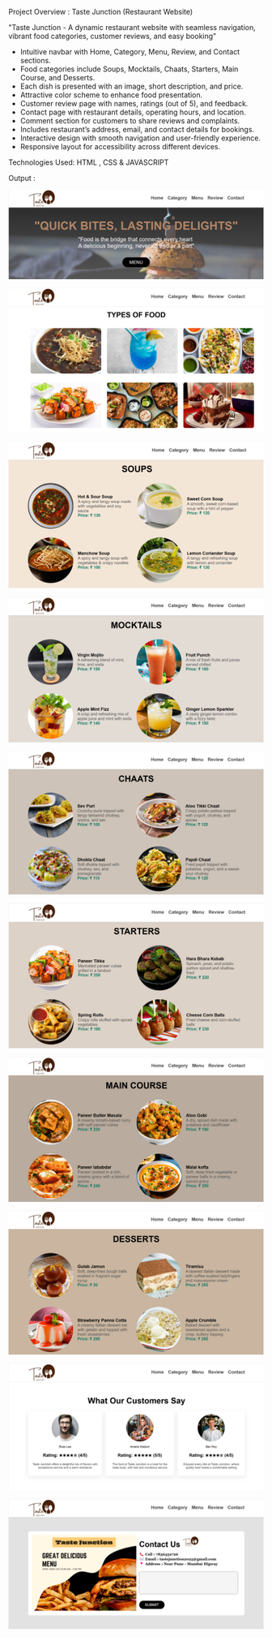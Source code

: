 Project Overview : Taste Junction (Restaurant Website)

"Taste Junction - A dynamic restaurant website with seamless navigation, vibrant food categories, customer reviews, and easy booking"


* Intuitive navbar with Home, Category, Menu, Review, and Contact sections.
* Food categories include Soups, Mocktails, Chaats, Starters, Main Course, and Desserts.
* Each dish is presented with an image, short description, and price.
* Attractive color scheme to enhance food presentation.
* Customer review page with names, ratings (out of 5), and feedback.
* Contact page with restaurant details, operating hours, and location.
* Comment section for customers to share reviews and complaints.
* Includes restaurant’s address, email, and contact details for bookings.
* Interactive design with smooth navigation and user-friendly experience.
* Responsive layout for accessibility across different devices.


Technologies Used: HTML , CSS & JAVASCRIPT 


Output : 

![image alt](https://github.com/ayushmoudekar/Taste-Junction/blob/1b3e5af0b5bf9d4f0dbe7331b1c85ccd25f85608/Output/Output%201.png)

![image alt](https://github.com/ayushmoudekar/Taste-Junction/blob/1b3e5af0b5bf9d4f0dbe7331b1c85ccd25f85608/Output/Output%202.png)

![image alt](https://github.com/ayushmoudekar/Taste-Junction/blob/1b3e5af0b5bf9d4f0dbe7331b1c85ccd25f85608/Output/Output%203.png)

![image alt](https://github.com/ayushmoudekar/Taste-Junction/blob/1b3e5af0b5bf9d4f0dbe7331b1c85ccd25f85608/Output/Output%204.png)

![image alt](https://github.com/ayushmoudekar/Taste-Junction/blob/1b3e5af0b5bf9d4f0dbe7331b1c85ccd25f85608/Output/Output%205.png)

![image alt](https://github.com/ayushmoudekar/Taste-Junction/blob/1b3e5af0b5bf9d4f0dbe7331b1c85ccd25f85608/Output/Output%206.png)

![image alt](https://github.com/ayushmoudekar/Taste-Junction/blob/1b3e5af0b5bf9d4f0dbe7331b1c85ccd25f85608/Output/Output%207.png)

![image alt](https://github.com/ayushmoudekar/Taste-Junction/blob/1b3e5af0b5bf9d4f0dbe7331b1c85ccd25f85608/Output/Output%208.png)

![image alt](https://github.com/ayushmoudekar/Taste-Junction/blob/1b3e5af0b5bf9d4f0dbe7331b1c85ccd25f85608/Output/Output%209.png)

![image alt](https://github.com/ayushmoudekar/Taste-Junction/blob/ba77890dd9c27bdeeda5d5ac2010aef4bf21b268/Output/Output%2010.png)

